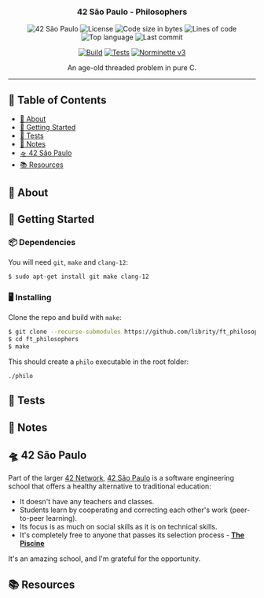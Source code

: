 <h3 align="center">42 São Paulo - Philosophers</h3>

<div align="center">

![42 São Paulo](https://img.shields.io/badge/42-SP-1E2952)
![License](https://img.shields.io/github/license/librity/ft_philosophers?color=yellow)
![Code size in bytes](https://img.shields.io/github/languages/code-size/librity/ft_philosophers?color=blue)
![Lines of code](https://img.shields.io/tokei/lines/github/librity/ft_philosophers?color=blueviolet)
![Top language](https://img.shields.io/github/languages/top/librity/ft_philosophers?color=ff69b4)
![Last commit](https://img.shields.io/github/last-commit/librity/ft_philosophers?color=orange)

</div>

<div align="center">

[![Build](https://github.com/librity/ft_philosophers/actions/workflows/build.yml/badge.svg)](https://github.com/librity/ft_philosophers/actions/workflows/build.yml)
[![Tests](https://github.com/librity/ft_philosophers/actions/workflows/tests.yml/badge.svg)](https://github.com/librity/ft_philosophers/actions/workflows/tests.yml)
[![Norminette v3](https://github.com/librity/ft_philosophers/actions/workflows/norminette_v3.yml/badge.svg)](https://github.com/librity/ft_philosophers/actions/workflows/norminette_v3.yml)

</div>

<p align="center"> An age-old threaded problem in pure C.
  <br>
</p>

---

## 📜 Table of Contents

- [🧐 About](#about)
- [🏁 Getting Started](#getting_started)
- [🧪 Tests](#tests)
- [📝 Notes](#notes)
- [🛸 42 São Paulo](#ft_sp)
- [📚 Resources](#resources)

## 🧐 About <a name = "about"></a>

## 🏁 Getting Started <a name = "getting_started"></a>

### 📦 Dependencies

You will need `git`, `make` and `clang-12`:

```bash
$ sudo apt-get install git make clang-12
```

### 🖥️ Installing

Clone the repo and build with `make`:

```bash
$ git clone --recurse-submodules https://github.com/librity/ft_philosophers.git
$ cd ft_philosophers
$ make
```

This should create a `philo` executable in the root folder:

```bash
./philo
```

## 🧪 Tests <a name = "tests"></a>

## 📝 Notes <a name = "notes"></a>

## 🛸 42 São Paulo <a name = "ft_sp"></a>

Part of the larger [42 Network](https://www.42.fr/42-network/),
[42 São Paulo](https://www.42sp.org.br/) is a software engineering school
that offers a healthy alternative to traditional education:

- It doesn't have any teachers and classes.
- Students learn by cooperating
  and correcting each other's work (peer-to-peer learning).
- Its focus is as much on social skills as it is on technical skills.
- It's completely free to anyone that passes its selection process -
  [**The Piscine**](https://42.fr/en/admissions/42-piscine/)

It's an amazing school, and I'm grateful for the opportunity.

## 📚 Resources <a name = "resources"></a>
